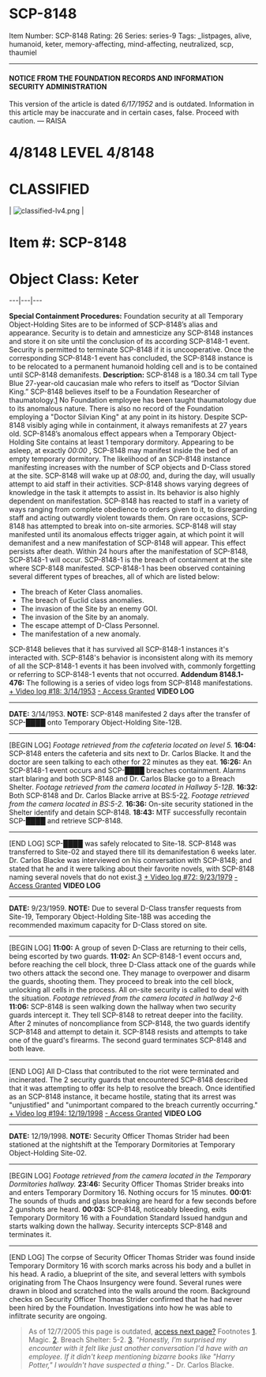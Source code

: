 # SCP-8148
Item Number: SCP-8148
Rating: 26
Series: series-9
Tags: _listpages, alive, humanoid, keter, memory-affecting, mind-affecting, neutralized, scp, thaumiel

---

#### NOTICE FROM THE FOUNDATION RECORDS AND INFORMATION SECURITY ADMINISTRATION
This version of the article is dated _6/17/1952_ and is outdated. Information in this article may be inaccurate and in certain cases, false. Proceed with caution.
— RAISA
# 4/8148 LEVEL 4/8148
# CLASSIFIED
| ![classified-lv4.png](https://scp-wiki.wdfiles.com/local--files/component%3Aclassified-decoration-base/classified-lv4.png) | 
# Item #: SCP-8148
# Object Class: Keter  
---|---|---  
  
**Special Containment Procedures:** Foundation security at all Temporary Object-Holding Sites are to be informed of SCP-8148’s alias and appearance. Security is to detain and amnesticize any SCP-8148 instances and store it on site until the conclusion of its according SCP-8148-1 event. Security is permitted to terminate SCP-8148 if it is uncooperative. Once the corresponding SCP-8148-1 event has concluded, the SCP-8148 instance is to be relocated to a permanent humanoid holding cell and is to be contained until SCP-8148 demanifests.
**Description:** SCP-8148 is a 180.34 cm tall Type Blue 27-year-old caucasian male who refers to itself as “Doctor Silvian King.” SCP-8148 believes itself to be a Foundation Researcher of thaumatology.[1](javascript:;) No Foundation employee has been taught thaumatology due to its anomalous nature. There is also no record of the Foundation employing a "Doctor Silvian King" at any point in its history. Despite SCP-8148 visibly aging while in containment, it always remanifests at 27 years old.
SCP-8148’s anomalous effect appears when a Temporary Object-Holding Site contains at least 1 temporary dormitory. Appearing to be asleep, at exactly _00:00_ , SCP-8148 may manifest inside the bed of an empty temporary dormitory. The likelihood of an SCP-8148 instance manifesting increases with the number of SCP objects and D-Class stored at the site. SCP-8148 will wake up at _08:00,_ and, during the day, will usually attempt to aid staff in their activities. SCP-8148 shows varying degrees of knowledge in the task it attempts to assist in. Its behavior is also highly dependent on manifestation.
SCP-8148 has reacted to staff in a variety of ways ranging from complete obedience to orders given to it, to disregarding staff and acting outwardly violent towards them. On rare occasions, SCP-8148 has attempted to break into on-site armories.
SCP-8148 will stay manifested until its anomalous effects trigger again, at which point it will demanifest and a new manifestation of SCP-8148 will appear. This effect persists after death. Within 24 hours after the manifestation of SCP-8148, SCP-8148-1 will occur. SCP-8148-1 is the breach of containment at the site where SCP-8148 manifested. SCP-8148-1 has been observed containing several different types of breaches, all of which are listed below:
  * The breach of Keter Class anomalies.
  * The breach of Euclid class anomalies.
  * The invasion of the Site by an enemy GOI.
  * The invasion of the Site by an anomaly.
  * The escape attempt of D-Class Personnel.
  * The manifestation of a new anomaly.

SCP-8148 believes that it has survived all SCP-8148-1 instances it's interacted with. SCP-8148's behavior is inconsistent along with its memory of all the SCP-8148-1 events it has been involved with, commonly forgetting or referring to SCP-8148-1 events that not occurred.
**Addendum 8148.1-476:** The following is a series of video logs from SCP-8148 manifestations.
[\+ Video log #18: 3/14/1953](javascript:;)
[\- Access Granted](javascript:;)
**VIDEO LOG**
* * *
**DATE:** 3/14/1953.
**NOTE:** SCP-8148 manifested 2 days after the transfer of SCP-████ onto Temporary Object-Holding Site-12B.
* * *
[BEGIN LOG]
_Footage retrieved from the cafeteria located on level 5._
**16:04:** SCP-8148 enters the cafeteria and sits next to Dr. Carlos Blacke. It and the doctor are seen talking to each other for 22 minutes as they eat.
**16:26:** An SCP-8148-1 event occurs and SCP-████ breaches containment. Alarms start blaring and both SCP-8148 and Dr. Carlos Blacke go to a Breach Shelter.
_Footage retrieved from the camera located in Hallway 5-12B._
**16:32:** Both SCP-8148 and Dr. Carlos Blacke arrive at BS:5-2[2](javascript:;).
_Footage retrieved from the camera located in BS:5-2._
**16:36:** On-site security stationed in the Shelter identify and detain SCP-8148.
**18:43:** MTF successfully recontain SCP-████ and retrieve SCP-8148.
* * *
[END LOG]
SCP-████ was safely relocated to Site-18. SCP-8148 was transferred to Site-02 and stayed there till its demanifestation 6 weeks later. Dr. Carlos Blacke was interviewed on his conversation with SCP-8148; and stated that he and it were talking about their favorite novels, with SCP-8148 naming several novels that do not exist.[3](javascript:;)
[\+ Video log #72: 9/23/1979](javascript:;)
[\- Access Granted](javascript:;)
**VIDEO LOG**
* * *
**DATE:** 9/23/1959.
**NOTE:** Due to several D-Class transfer requests from Site-19, Temporary Object-Holding Site-18B was acceding the recommended maximum capacity for D-Class stored on site.
* * *
[BEGIN LOG]
**11:00:** A group of seven D-Class are returning to their cells, being escorted by two guards.
**11:02:** An SCP-8148-1 event occurs and, before reaching the cell block, three D-Class attack one of the guards while two others attack the second one. They manage to overpower and disarm the guards, shooting them. They proceed to break into the cell block, unlocking all cells in the process. All on-site security is called to deal with the situation.
_Footage retrieved from the camera located in hallway 2-6_
**11:06:** SCP-8148 is seen walking down the hallway when two security guards intercept it. They tell SCP-8148 to retreat deeper into the facility. After 2 minutes of noncompliance from SCP-8148, the two guards identify SCP-8148 and attempt to detain it. SCP-8148 resists and attempts to take one of the guard's firearms. The second guard terminates SCP-8148 and both leave.
* * *
[END LOG]
All D-Class that contributed to the riot were terminated and incinerated. The 2 security guards that encountered SCP-8148 described that it was attempting to offer its help to resolve the breach. Once identified as an SCP-8148 instance, it became hostile, stating that its arrest was "unjustified" and "unimportant compared to the breach currently occurring."
[\+ Video log #194: 12/19/1998](javascript:;)
[\- Access Granted](javascript:;)
**VIDEO LOG**
* * *
**DATE:** 12/19/1998.
**NOTE:** Security Officer Thomas Strider had been stationed at the nightshift at the Temporary Dormitories at Temporary Object-Holding Site-02.
* * *
[BEGIN LOG]
_Footage retrieved from the camera located in the Temporary Dormitories hallway._
**23:46:** Security Officer Thomas Strider breaks into and enters Temporary Dormitory 16. Nothing occurs for 15 minutes.
**00:01:** The sounds of thuds and glass breaking are heard for a few seconds before 2 gunshots are heard.
**00:03:** SCP-8148, noticeably bleeding, exits Temporary Dormitory 16 with a Foundation Standard Issued handgun and starts walking down the hallway. Security intercepts SCP-8148 and terminates it.
* * *
[END LOG]
The corpse of Security Officer Thomas Strider was found inside Temporary Dormitory 16 with scorch marks across his body and a bullet in his head. A radio, a blueprint of the site, and several letters with symbols originating from The Chaos Insurgency were found. Several runes were drawn in blood and scratched into the walls around the room. Background checks on Security Officer Thomas Strider confirmed that he had never been hired by the Foundation. Investigations into how he was able to infiltrate security are ongoing.
> As of 12/7/2005 this page is outdated, [access next page?](https://scp-wiki.wikidot.com/scp-8148/offset/1)
Footnotes
[1](javascript:;). Magic.
[2](javascript:;). Breach Shelter: 5-2.
[3](javascript:;). _"Honestly, I'm surprised my encounter with it felt like just another conversation I'd have with an employee. If it didn't keep mentioning bizarre books like "Harry Potter," I wouldn't have suspected a thing."_ \- Dr. Carlos Blacke.
